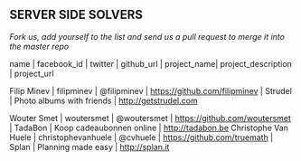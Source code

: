 ## SERVER SIDE SOLVERS ##

_Fork us, add yourself to the list and send us a pull request to merge it into the master repo_

name | facebook_id | twitter | github_url | project_name| project_description | project_url

Filip Minev | filipminev | @filipminev | https://github.com/filipminev | Strudel | Photo albums with friends | http://getstrudel.com

Wouter Smet | woutersmet | @woutersmet | https://github.com/woutersmet | TadaBon | Koop cadeaubonnen online | http://tadabon.be
Christophe Van Huele | christophevanhuele | @cvhuele | https://github.com/truemath | Splan | Planning made easy | http://splan.it
